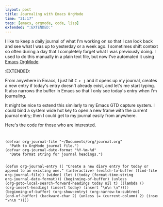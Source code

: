```yaml
---
layout: post
title: Journaling with Emacs OrgMode
time: "21:17"
tags: [emacs, orgmode, code, lisp]
extended: ":EXTENDED:"
---
```


I like to keep a daily journal of what I'm working on so that I can
look back and see what I was up to yesterday or a week ago.  I
sometimes shift context so often during a day that I completely forget
what I was previously doing.  I used to do this manually in a plain
text file, but now I've automated it using [Emacs](todo)
[OrgMode](http://orgmode.org).

:EXTENDED:

From anywhere in Emacs, I just hit `C-c j` and it opens up my journal,
creates a new entry if today's entry doesn't already exist, and let's
me start typing.  It also narrows the buffer in Emacs so that I only
see today's entry when I'm journaling.

It might be nice to extend this similarly to my Emacs GTD capture
system.  I could bind a system wide hot key to open a new frame with
the current journal entry; then I could get to my journal easily from
anywhere.

Here's the code for those who are interested.

<code>
<pre name='code' class='lisp'>
(defvar org-journal-file "~/Documents/org/journal.org"
  "Path to OrgMode journal file.")
(defvar org-journal-date-format "%Y-%m-%d"
  "Date format string for journal headings.")

(defun org-journal-entry ()
  "Create a new diary entry for today or append to an existing one."
  (interactive)
  (switch-to-buffer (find-file org-journal-file))
  (widen)
  (let ((today (format-time-string org-journal-date-format)))
    (beginning-of-buffer)
    (unless (org-goto-local-search-forward-headings today nil t)
      ((lambda () 
         (org-insert-heading)
         (insert today)
         (insert "\n\n  \n"))))
    (beginning-of-buffer)
    (org-show-entry)
    (org-narrow-to-subtree)
    (end-of-buffer)
    (backward-char 2)
    (unless (= (current-column) 2)
      (insert "\n\n  "))))
</pre>
</code>
